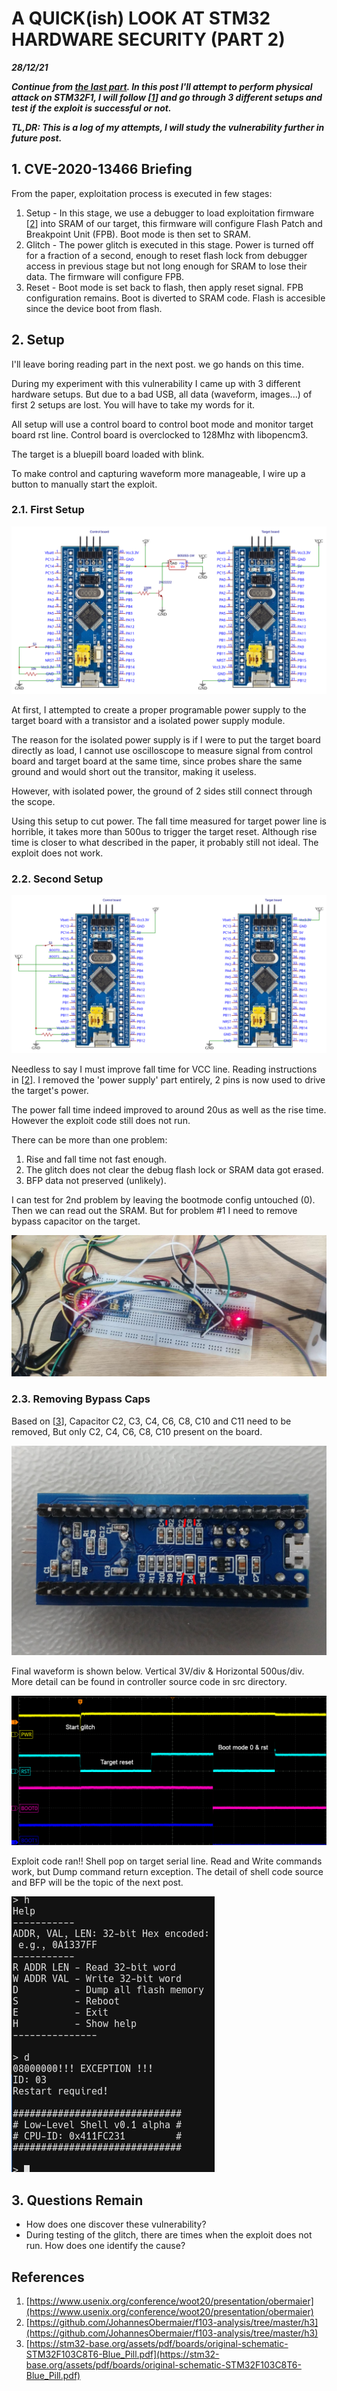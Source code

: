 # A QUICK(ish) LOOK AT STM32 HARDWARE SECURITY (PART 2)

***28/12/21***

***Continue from [the last part](../CVE-2020-13466/cve-2020-13466.md). In this post I'll attempt to perform physical attack on STM32F1, I will follow \[[1]\] and go through 3 different setups and test if the exploit is successful or not.***

***TL,DR: This is a log of my attempts, I will study the vulnerability further in future post.***

## 1. CVE-2020-13466 Briefing

From the paper, exploitation process is executed in few stages:

  1. Setup - In this stage, we use a debugger to load exploitation firmware \[[2]\] into SRAM of our target, this firmware will configure Flash Patch and Breakpoint Unit (FPB). Boot mode is then set to SRAM.
  2. Glitch - The power glitch is executed in this stage. Power is turned off for a fraction of a second, enough to reset flash lock from debugger access in previous stage but not long enough for SRAM to lose their data. The firmware will configure FPB.
  3. Reset - Boot mode is set back to flash, then apply reset signal. FPB configuration remains. Boot is diverted to SRAM code. Flash is accesible since the device boot from flash.

## 2. Setup

I'll leave boring reading part in the next post. we go hands on this time.

During my experiment with this vulnerability I came up with 3 different hardware setups. But due to a bad USB, all data (waveform, images...) of first 2 setups are lost. You will have to take my words for it.

All setup will use a control board to control boot mode and monitor target board rst line. Control board is overclocked to 128Mhz with libopencm3.

The target is a bluepill board loaded with blink.

To make control and capturing waveform more manageable, I wire up a button to manually start the exploit.

### 2.1. First Setup

![1st_setup](./imgs/1st_setup.svg)

At first, I attempted to create a proper programable power supply to the target board with a transistor and a isolated power supply module.

The reason for the isolated power supply is if I were to put the target board directly as load, I cannot use oscilloscope to measure signal from control board and target board at the same time, since probes share the same ground and would short out the transitor, making it useless.

However, with isolated power, the ground of 2 sides still connect through the scope.

Using this setup to cut power. The fall time measured for target power line is horrible, it takes more than 500us to trigger the target reset. Although rise time is closer to what described in the paper, it probably still not ideal. The exploit does not work.

### 2.2. Second Setup

![2nd_setup](./imgs/2nd_setup.svg)

Needless to say I must improve fall time for VCC line. Reading instructions in \[[2]\]. I removed the \'power supply\' part entirely, 2 pins is now used to drive the target\'s power.

The power fall time indeed improved to around 20us as well as the rise time. However the exploit code still does not run.

There can be more than one problem:

1. Rise and fall time not fast enough.
2. The glitch does not clear the debug flash lock or SRAM data got erased.
3. BFP data not preserved (unlikely).

I can test for 2nd problem by leaving the bootmode config untouched (0). Then we can read out the SRAM. But for problem #1 I need to remove bypass capacitor on the target.

![2nd_setup_](./imgs/2nd_setup_.jpg)

### 2.3. Removing Bypass Caps

Based on \[[3]\], Capacitor C2, C3, C4, C6, C8, C10 and C11 need to be removed, But only C2, C4, C6, C8, C10 present on the board.

![caps](./imgs/caps.jpg)

Final waveform is shown below. Vertical 3V/div & Horizontal 500us/div. More detail can be found in controller source code in src directory.

![wave_cap_removed](./imgs/waveform_cap_removed.png)

Exploit code ran!! Shell pop on target serial line. Read and Write commands work, but Dump command return exception. The detail of shell code source and BFP will be the topic of the next post.

![shell](./imgs/shell_on.png)

## 3. Questions Remain

- How does one discover these vulnerability?
- During testing of the glitch, there are times when the exploit does not run. How does one identify the cause?

## References

1. [https://www.usenix.org/conference/woot20/presentation/obermaier](https://www.usenix.org/conference/woot20/presentation/obermaier)
2. [https://github.com/JohannesObermaier/f103-analysis/tree/master/h3](https://github.com/JohannesObermaier/f103-analysis/tree/master/h3)
3. [https://stm32-base.org/assets/pdf/boards/original-schematic-STM32F103C8T6-Blue_Pill.pdf](https://stm32-base.org/assets/pdf/boards/original-schematic-STM32F103C8T6-Blue_Pill.pdf)

[1]: https://www.usenix.org/conference/woot20/presentation/obermaier
[2]: https://github.com/JohannesObermaier/f103-analysis/tree/master/h3
[3]: https://stm32-base.org/assets/pdf/boards/original-schematic-STM32F103C8T6-Blue_Pill.pdf
